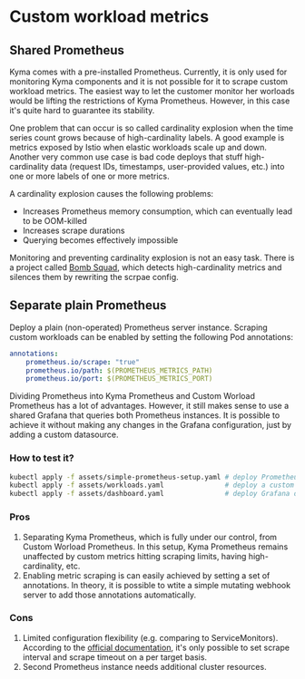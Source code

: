 # Custom workload metrics

## Shared Prometheus

Kyma comes with a pre-installed Prometheus. Currently, it is only used for monitoring Kyma components and it is not possible for it to scrape custom workload metrics. 
The easiest way to let the customer monitor her worloads would be lifting the restrictions of Kyma Prometheus. However, in this case it's quite hard to guarantee its stability.

One problem that can occur is so called cardinality explosion when the time series count grows because of high-cardinality labels. A good example is metrics exposed by Istio when elastic workloads scale up and down. Another very common use case is bad code deploys that stuff high-cardinality data (request IDs, timestamps, user-provided values, etc.) into one or more labels of one or more metrics.

A cardinality explosion causes the following problems:

* Increases Prometheus memory consumption, which can eventually lead to be OOM-killed
* Increases scrape durations
* Querying becomes effectively impossible

Monitoring and preventing cardinality explosion is not an easy task. There is a project called [Bomb Squad](https://blog.freshtracks.io/bomb-squad-automatic-detection-and-suppression-of-prometheus-cardinality-explosions-62ca8e02fa32), which detects high-cardinality metrics and silences them by rewriting the scrpae config.

## Separate plain Prometheus

Deploy a plain (non-operated) Prometheus server instance. Scraping custom workloads can be enabled by setting the following Pod annotations: 
```yaml
annotations:
    prometheus.io/scrape: "true"
    prometheus.io/path: $(PROMETHEUS_METRICS_PATH)
    prometheus.io/port: $(PROMETHEUS_METRICS_PORT)
```

Dividing Prometheus into Kyma Prometheus and Custom Worload Prometheus has a lot of advantages.
However, it still makes sense to use a shared Grafana that queries both Prometheus instances. It is possible to achieve it without making any changes in the Grafana configuration, just by adding a custom datasource.

### How to test it?

```bash
kubectl apply -f assets/simple-prometheus-setup.yaml # deploy Prometheus server and make it a Kyma Grafana datasource
kubectl apply -f assets/workloads.yaml               # deploy a custom worload that exposes metrics
kubectl apply -f assets/dashboard.yaml               # deploy Grafana dashboard
```

### Pros

1. Separating Kyma Prometheus, which is fully under our control, from Custom Worload Prometheus. In this setup, Kyma Prometheus remains unaffected by custom metrics hitting scraping limits, having high-cardinality, etc.
2. Enabling metric scraping is can easily achieved by setting a set of annotations. In theory, it is possible to wtite a simple mutating webhook server to add those annotations automatically.

### Cons

1. Limited configuration flexibility (e.g. comparing to ServiceMonitors). According to the [official documentation](https://prometheus.io/docs/prometheus/latest/configuration/configuration/#relabel_config), it's only possible to set scrape interval and scrape timeout on a per target basis.
2. Second Prometheus instance needs additional cluster resources.

